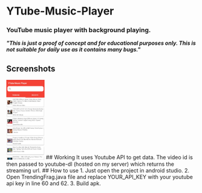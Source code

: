 # YTube-Music-Player
### YouTube music player with background playing.  
***"This is just a proof of concept and for educational purposes only. This is not suitable for daily use as it contains many bugs."*** 
## Screenshots
<img src="https://github.com/kanish51/YTube-Music-Player/blob/dev1/screenshot.jpg" width="20%"/>
## Working
It uses Youtube API to get data. The video id is then passed to youtube-dl (hosted on my server) which returns the streaming url.
## How to use
1. Just open the project in android studio.
2. Open TrendingFrag.java file and replace YOUR_API_KEY with your youtube api key in line 60 and 62.
3. Build apk.
